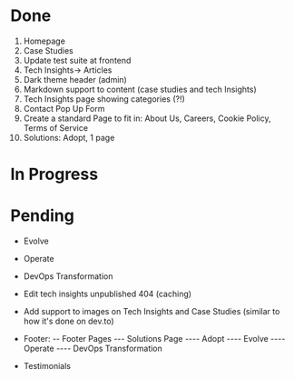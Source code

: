 # Done
1. Homepage
2. Case Studies
3. Update test suite at frontend
4. Tech Insights-> Articles
5. Dark theme header (admin)
6. Markdown support to content (case studies and tech Insights)
7. Tech Insights page showing categories (?!)
8. Contact Pop Up Form
9. Create a standard Page to fit in: About Us, Careers, Cookie Policy, Terms of Service
10. Solutions: Adopt, 1 page

# In Progress

# Pending
- Evolve
- Operate
- DevOps Transformation
- Edit tech insights unpublished 404 (caching)
- Add support to images on Tech Insights and Case Studies (similar to how it's done on dev.to)

- Footer:
-- Footer Pages
--- Solutions Page
---- Adopt
---- Evolve
---- Operate
---- DevOps Transformation
- Testimonials

